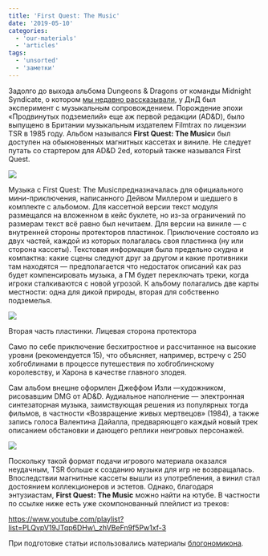 ```yaml
---
title: 'First Quest: The Music'
date: '2019-05-10'
categories:
  - 'our-materials'
  - 'articles'
tags:
  - 'unsorted'
  - 'заметки'
---
```


Задолго до выхода альбома Dungeons & Dragons от команды Midnight Syndicate, о котором [мы недавно рассказывали](https://vk.com/wall-4534_21644), у ДнД был эксперимент с музыкальным сопровождением. Порождение эпохи «Продвинутых подземелий» еще аж первой редакции (AD&D), было выпущено в Британии музыкальным издателем Filmtrax по лицензии TSR в 1985 году. Альбом назывался **First Quest: The Music**и был доступен на обыкновенных магнитных кассетах и виниле. Не следует путать со стартером для AD&D 2ed, который также назывался First Quest.

![](https://sun1-89.userapi.com/c850220/v850220991/13cab8/izSET-6HD9Q.jpg)

Музыка с First Quest: The Musicпредназначалась для официального мини-приключения, написанного Дейвом Миллером и шедшего в комплекте с альбомом. Для кассетной версии текст модуля размещался на вложенном в кейс буклете, но из-за ограничений по размерам текст всё равно был нечитаем. Для версии на виниле — с внутренней стороны протекторов пластинок. Приключение состояло из двух частей, каждой из которых полагалась своя пластинка (ну или сторона кассеты). Текстовая информация была предельно скудна и компактна: какие сцены следуют друг за другом и какие противники там находятся — предполагается что недостаток описаний как раз будет компенсировать музыка, а ГМ будет переключать треки, когда игроки сталкиваются с новой угрозой. К альбому полагались две карты местности: одна для дикой природы, вторая для собственно подземелья.

![](https://pp.userapi.com/c849224/v849224092/181fa4/_H7BwzM8fmI.jpg)

Вторая часть пластинки. Лицевая сторона протектора

Само по себе приключение бесхитростное и рассчитанное на высокие уровни (рекомендуется 15), что объясняет, например, встречу с 250 хобгоблинами в процессе путешествия по хобгоблинскому королевству, и Харона в качестве главного злодея.

Сам альбом внешне оформлен Джеффом Изли —художником, рисовавшим DMG от AD&D. Аудиальное наполнение — электронная синтезаторная музыка, заимствующая решения из популярных тогда фильмов, в частности «Возвращение живых мертвецов» (1984), а также запись голоса Валентина Дайалла, предваряющего каждый новый трек описанием обстановки и дающего реплики неигровых персонажей.

![](https://pp.userapi.com/c850220/v850220092/137e0f/S3N9hruEnFQ.jpg)

Поскольку такой формат подачи игрового материала оказался неудачным, TSR больше к созданию музыки для игр не возвращалась. Впоследствии магнитные кассеты вышли из употребления, а винил стал достоянием коллекционеров и эстетов. Однако, благодаря энтузиастам, **First Quest: The Music** можно найти на ютубе. В частности по ссылке ниже есть уже скомпонованный плейлист из треков:

https://www.youtube.com/playlist?list=PLQvpV19JTqp6DHw\_zhVBeFn9f5Pw1xf-3

При подготовке статьи использовались материалы [блогономикона](https://vk.com/away.php?to=https%3A%2F%2Fblogonomicon.blogspot.com%2F2009%2F02%2Falbum-first-quest-music.html&cc_key=).
